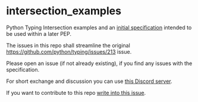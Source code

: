 # intersection_examples
Python Typing Intersection examples and an [initial specification](./specification.rst) intended to be used within a later PEP.

The issues in this repo shall streamline the original https://github.com/python/typing/issues/213 issue.

Please open an issue (if not already existing), if you find any issues with the specification.

For short exchange and discussion you can use [this Discord server](https://discord.gg/wDWAbXatWt).

If you want to contribute to this repo [write into this issue](https://github.com/CarliJoy/intersection_examples/issues/4).
